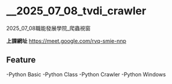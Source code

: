 # __2025_07_08_tvdi_crawler
2025_07_08職能發展學院_爬蟲視窗

**上課網址**
https://meet.google.com/rvq-smie-nnp

## Feature
-Python Basic
-Python Class
-Python Crawler
-Python Windows
